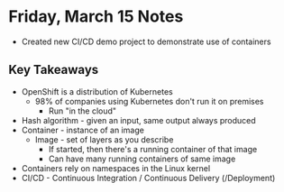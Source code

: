 # Friday, March 15 Notes

- Created new CI/CD demo project to demonstrate use of containers

## Key Takeaways

- OpenShift is a distribution of Kubernetes
  - 98% of companies using Kubernetes don't run it on premises
    - Run "in the cloud"
- Hash algorithm - given an input, same output always produced
- Container - instance of an image
  - Image - set of layers as you describe
    - If started, then there's a running container of that image
    - Can have many running containers of same image
- Containers rely on namespaces in the Linux kernel
- CI/CD - Continuous Integration / Continuous Delivery (/Deployment)
